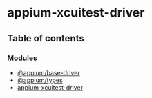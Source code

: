 # appium-xcuitest-driver

## Table of contents

### Modules

- [@appium/base-driver](modules/appium_base_driver.md)
- [@appium/types](modules/appium_types.md)
- [appium-xcuitest-driver](modules/appium_xcuitest_driver.md)
